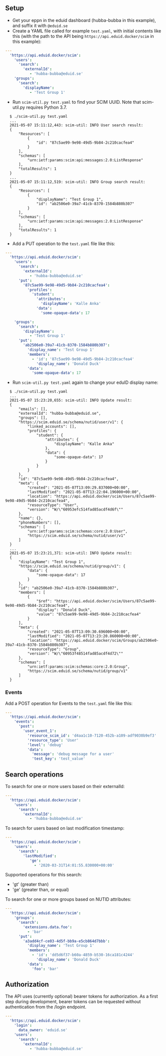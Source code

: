 ## Setup

- Get your eppn in the eduid dashboard (hubba-bubba in this example), and suffix it with `@eduid.se`
- Create a YAML file called for example `test.yaml`, with initial contents like this
 (with the path to the API being `https://api.eduid.docker/scim` in this example):

``` yaml
---
  'https://api.eduid.docker/scim':
    'users':
      'search':
        'externalId':
           - 'hubba-bubba@eduid.se'
    'groups':
      'search':
        'displayName':
           - 'Test Group 1'
```

- Run `scim-util.py test.yaml` to find your SCIM UUID. Note that scim-util.py requires Python 3.7.

``` shell
  $ ./scim-util.py test.yaml
  ...
  2021-05-07 15:11:12,443: scim-util: INFO User search result:
  {
      "Resources": [
          {
              "id": "87c5ae99-9e98-49d5-9b84-2c210cacfea4"
          }
      ],
      "schemas": [
          "urn:ietf:params:scim:api:messages:2.0:ListResponse"
      ],
      "totalResults": 1
  }
  ...
  2021-05-07 15:11:12,519: scim-util: INFO Group search result:
  {
      "Resources": [
          {
              "displayName": "Test Group 1",
              "id": "ab2506e0-39a7-41cb-8370-1584b880b307"
          }
      ],
      "schemas": [
          "urn:ietf:params:scim:api:messages:2.0:ListResponse"
      ],
      "totalResults": 1
  }
```

- Add a PUT operation to the `test.yaml` file like this:

``` yaml
---
  'https://api.eduid.docker/scim':
    'users':
      'search':
        'externalId':
           - 'hubba-bubba@eduid.se'
      'put':
        '87c5ae99-9e98-49d5-9b84-2c210cacfea4':
          'profiles':
            'student':
              'attributes':
                'displayName': 'Kalle Anka'
              'data':
                'some-opaque-data': 17

    'groups':
      'search':
        'displayName':
           - 'Test Group 1'
      'put':
        'ab2506e0-39a7-41cb-8370-1584b880b307':
          'display_name': 'Test Group 1'
          'members':
            - 'id': '87c5ae99-9e98-49d5-9b84-2c210cacfea4'
              'display_name': 'Donald Duck'
          'data':
            'some-opaque-data': 17
```

- Run `scim-util.py test.yaml` again to change your eduID display name:

``` shell
  $ ./scim-util.py test.yaml
  ...
  2021-05-07 15:23:20,655: scim-util: INFO Update result:
  {
      "emails": [],
      "externalId": "hubba-bubba@eduid.se",
      "groups": [],
      "https://scim.eduid.se/schema/nutid/user/v1": {
          "linked_accounts": [],
          "profiles": {
              "student": {
                  "attributes": {
                      "displayName": "Kalle Anka"
                  },
                  "data": {
                      "some-opaque-data": 17
                  }
              }
          }
      },
      "id": "87c5ae99-9e98-49d5-9b84-2c210cacfea4",
      "meta": {
          "created": "2021-05-07T13:09:29.837000+00:00",
          "lastModified": "2021-05-07T13:22:04.196000+00:00",
          "location": "https://api.eduid.docker/scim/Users/87c5ae99-9e98-49d5-9b84-2c210cacfea4",
          "resourceType": "User",
          "version": "W/\"60953efc514fad85acdf4d6f\""
      },
      "name": {},
      "phoneNumbers": [],
      "schemas": [
          "urn:ietf:params:scim:schemas:core:2.0:User",
          "https://scim.eduid.se/schema/nutid/user/v1"
      ]
  }
  ...
  2021-05-07 15:23:21,371: scim-util: INFO Update result:
  {
      "displayName": "Test Group 1",
      "https://scim.eduid.se/schema/nutid/group/v1": {
          "data": {
              "some-opaque-data": 17
          }
      },
      "id": "ab2506e0-39a7-41cb-8370-1584b880b307",
      "members": [
          {
              "$ref": "https://api.eduid.docker/scim/Users/87c5ae99-9e98-49d5-9b84-2c210cacfea4",
              "display": "Donald Duck",
              "value": "87c5ae99-9e98-49d5-9b84-2c210cacfea4"
          }
      ],
      "meta": {
          "created": "2021-05-07T13:09:30.696000+00:00",
          "lastModified": "2021-05-07T13:23:20.860000+00:00",
          "location": "https://api.eduid.docker/scim/Groups/ab2506e0-39a7-41cb-8370-1584b880b307",
          "resourceType": "Group",
          "version": "W/\"60953f48514fad85acdf4d72\""
      },
      "schemas": [
          "urn:ietf:params:scim:schemas:core:2.0:Group",
          "https://scim.eduid.se/schema/nutid/group/v1"
      ]
  }
```

### Events

Add a POST operation for Events to the `test.yaml` file like this:

``` yaml
---
  'https://api.eduid.docker/scim':
    'events':
      'post':
        'user_event_1':
          'resource_scim_id': 'd4aa1c10-7120-452b-a109-adf9030b9ef3'
          'resource_type': 'User'
          'level': 'debug'
          'data':
            'message': 'debug message for a user'
            'test_key': 'test_value'
```

## Search operations

To search for one or more users based on their externalId:

``` yaml
---
  'https://api.eduid.docker/scim':
    'users':
      'search':
        'externalId':
           - 'hubba-bubba@eduid.se'
```

To search for users based on last modification timestamp:

``` yaml
---
  'https://api.eduid.docker/scim':
    'users':
      'search':
        'lastModified':
           'ge':
             - '2020-03-31T14:01:55.830000+00:00'
```

Supported operations for this search:
  - 'gt' (greater than)
  - 'ge' (greater than, or equal)


To search for one or more groups based on NUTID attributes:

``` yaml
---
  'https://api.eduid.docker/scim':
    'groups':
      'search':
        'extensions.data.foo':
          - 'bar'
      'put':
        'a3add4cf-ce03-4d5f-bb9a-e5cb864d7bbb':
          'display_name': 'Test Group 1'
          'members':
            - 'id': 'dd5d6f37-b60a-4859-b530-16ca181c4244'
              'display_name': 'Donald Duck'
          'data':
            'foo': 'bar'
```


## Authorization

The API uses (currently optional) bearer tokens for authorization. As a first step during development,
bearer tokens can be requested without authentication from the /login endpoint.

``` yaml
---
  'https://api.eduid.docker/scim':
    'login':      
      data_owner: 'eduid.se'
    'users':
      'search':
        'externalId':
           - 'hubba-bubba@eduid.se'
```
